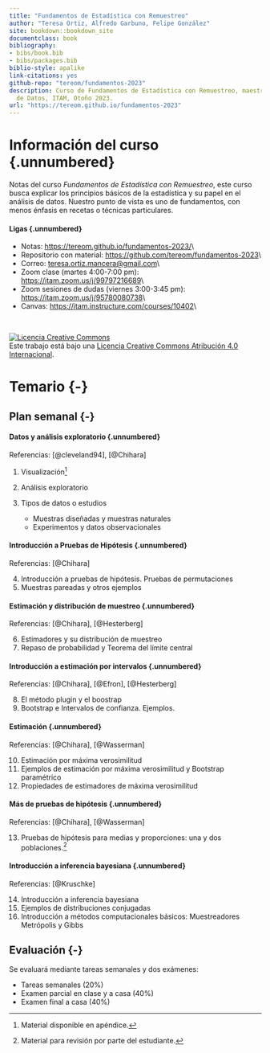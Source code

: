 ```yaml
---
title: "Fundamentos de Estadística con Remuestreo"
author: "Teresa Ortiz, Alfredo Garbuno, Felipe González"
site: bookdown::bookdown_site
documentclass: book
bibliography:
- bibs/book.bib
- bibs/packages.bib
biblio-style: apalike
link-citations: yes
github-repo: "tereom/fundamentos-2023"
description: Curso de Fundamentos de Estadística con Remuestreo, maestría en Ciencia
  de Datos, ITAM, Otoño 2023.
url: "https://tereom.github.io/fundamentos-2023"
---
```


# Información del curso {.unnumbered}

Notas del curso *Fundamentos de Estadística con Remuestreo*, este curso busca explicar los principios básicos de la estadística y su papel en el análisis de datos. Nuestro punto de vista es uno de fundamentos, con menos énfasis en recetas o técnicas particulares.

#### Ligas {.unnumbered}

- Notas: <https://tereom.github.io/fundamentos-2023/>\
- Repositorio con material: <https://github.com/tereom/fundamentos-2023>\
- Correo: [teresa.ortiz.mancera\@gmail.com](mailto:teresa.ortiz.mancera@gmail.com)\
- Zoom clase (martes 4:00-7:00 pm): <https://itam.zoom.us/j/99797216689>\
- Zoom sesiones de dudas (viernes 3:00-3:45 pm): <https://itam.zoom.us/j/95780080738>\
- Canvas: <https://itam.instructure.com/courses/10402>\

</br>

<a rel="license" href="http://creativecommons.org/licenses/by/4.0/"><img src="https://i.creativecommons.org/l/by/4.0/88x31.png" alt="Licencia Creative Commons" style="border-width:0"/></a><br />Este trabajo está bajo una <a rel="license" href="http://creativecommons.org/licenses/by/4.0/">Licencia Creative Commons Atribución 4.0 Internacional</a>.

# Temario {-}

## Plan semanal {-}

#### Datos y análisis exploratorio {.unnumbered}

Referencias: [@cleveland94], [@Chihara]

1.  Visualización[^index-1]

2. Análisis exploratorio

3.  Tipos de datos o estudios
    -   Muestras diseñadas y muestras naturales
    -   Experimentos y datos observacionales

[^index-1]: Material disponible en apéndice.

#### Introducción a Pruebas de Hipótesis {.unnumbered}

Referencias: [@Chihara]

4.  Introducción a pruebas de hipótesis. Pruebas de permutaciones
5.  Muestras pareadas y otros ejemplos

#### Estimación y distribución de muestreo {.unnumbered}

Referencias: [@Chihara], [@Hesterberg]

6.  Estimadores y su distribución de muestreo
7.  Repaso de probabilidad y Teorema del límite central

#### Introducción a estimación por intervalos {.unnumbered}

Referencias: [@Chihara], [@Efron], [@Hesterberg]

8.  El método plugin y el boostrap
9.  Bootstrap e Intervalos de confianza. Ejemplos.

#### Estimación {.unnumbered}

Referencias: [@Chihara], [@Wasserman]

10.  Estimación por máxima verosimilitud
11. Ejemplos de estimación por máxima verosimilitud y Bootstrap paramétrico
12. Propiedades de estimadores de máxima verosimilitud

#### Más de pruebas de hipótesis {.unnumbered}

Referencias: [@Chihara], [@Wasserman]

13. Pruebas de hipótesis para medias y proporciones: una y dos poblaciones.[^index-2] 

[^index-2]: Material para revisión por parte del estudiante.

#### Introducción a inferencia bayesiana {.unnumbered}

Referencias: [@Kruschke]

14. Introducción a inferencia bayesiana
15. Ejemplos de distribuciones conjugadas
16. Introducción a métodos computacionales básicos: Muestreadores Metrópolis y Gibbs


## Evaluación {-}

Se evaluará mediante tareas semanales y dos exámenes:

* Tareas semanales (20%)  
* Examen parcial en clase y a casa (40%)  
* Examen final a casa (40%)



